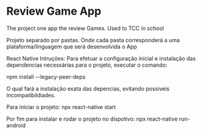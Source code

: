 # Review Game App
The project one app the review Games. Used to TCC in school

<div> Projeto separado por pastas. Onde cada pasta corresponderá a uma plataforma/linguagem que será desenvolvida o App</div>

React Native Intruções: 
Para efetuar a configuração inicial e instalação das dependencias necessárias para o projeto, executar o comando:

npm install --legacy-peer-deps

O qual fará a instalação exata das depencias, evitando possiveis incompatibildiades.

Para iniciar o projeto:
npx react-native start

Por fim para instalar e rodar o projeto no dispotivo:
npx react-native run-android
